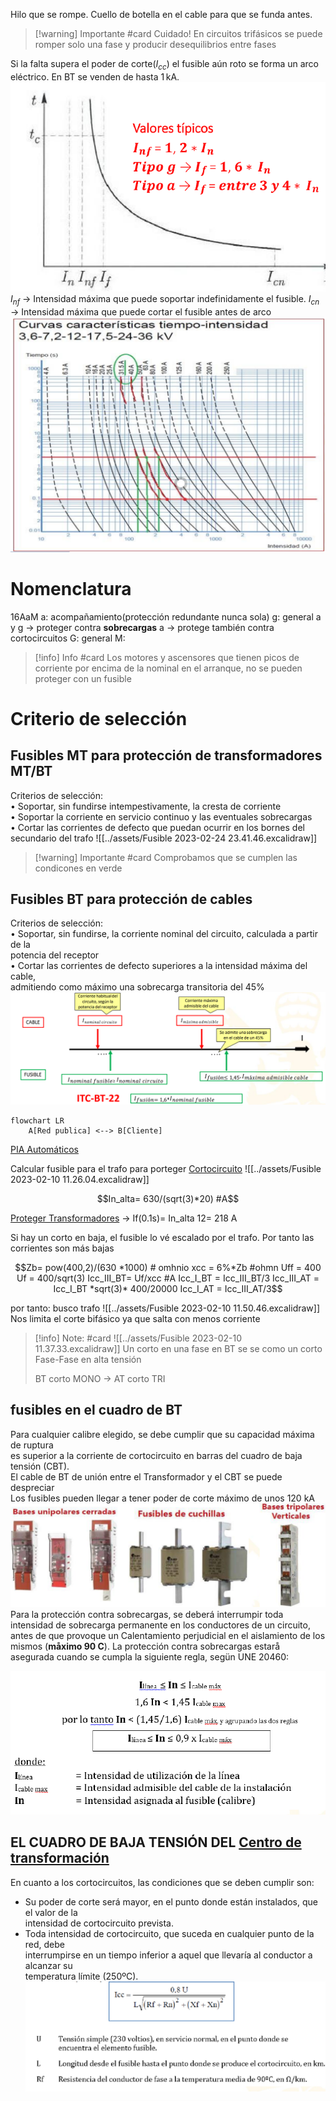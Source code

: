 
Hilo que se rompe. Cuello de botella en el cable para que se funda antes.
> [!warning] Importante #card
>  Cuidado! En circuitos trifásicos se puede romper solo una fase y producir desequilibrios entre fases

Si la falta supera el poder de corte($I_{cc}$) el fusible aún roto se forma un arco eléctrico.
En BT se venden de hasta 1 kA.
![](../assets/Screenshot_2023-02-06-10-59-19-074_cn.wps.moffice_eng.png)
$I_{nf}$ → Intensidad máxima que puede soportar indefinidamente el fusible.
$I_{cn}$ -> Intensidad máxima que puede cortar el fusible antes de arco
![](../assets/Screenshot_2023-02-10-11-50-16-283_com.google.android.apps.docs.png)
# Nomenclatura
16AaM 
	a: acompañamiento(protección redundante nunca sola)
	g: general
a y g → proteger contra **sobrecargas**
a → protege también contra cortocircuitos
	G: general
	M:	
> [!info] Info #card
> Los motores y ascensores que tienen picos de corriente por encima de la nominal en el arranque, no se pueden proteger con un fusible
# Criterio de selección

## Fusibles MT para protección de transformadores MT/BT
Criterios de selección:  
• Soportar, sin fundirse intempestivamente, la cresta de corriente  
• Soportar la corriente en servicio continuo y las eventuales sobrecargas  
• Cortar las corrientes de defecto que puedan ocurrir en los bornes del secundario del trafo
![[../assets/Fusible 2023-02-24 23.41.46.excalidraw]]
> [!warning] Importante #card
> Comprobamos que se cumplen las condicones en verde 

## Fusibles BT para protección de cables
Criterios de selección:  
• Soportar, sin fundirse, la corriente nominal del circuito, calculada a partir de la  
potencia del receptor  
• Cortar las corrientes de defecto superiores a la intensidad máxima del cable,  
admitiendo como máximo una sobrecarga transitoria del 45%
![](../assets/Screenshot_2023-02-07-09-11-55-925_com.google.android.apps.docs.png)

```mermaid
flowchart LR
	A[Red publica] <--> B[Cliente]
```

[PIA Automáticos](PIA%20Automáticos.md)

Calcular fusible para el trafo para porteger [Cortocircuito](Cortocircuito.md)
![[../assets/Fusible 2023-02-10 11.26.04.excalidraw]]
```math
In_alta= 630/(sqrt(3)*20) #A
```
[Proteger Transformadores](#Proteger%20Transformadores) ->  If(0.1s)= In_alta 12= 218 A

Si hay un corto en baja, el fusible lo vé escalado por el trafo. Por tanto las corrientes son más bajas

```math
Zb= pow(400,2)/(630 *1000) # omhnio
xcc = 6%*Zb #ohmn
Uff = 400
Uf = 400/sqrt(3)
Icc_III_BT= Uf/xcc #A
Icc_I_BT = Icc_III_BT/3
Icc_III_AT = Icc_I_BT *sqrt(3)* 400/20000
Icc_I_AT = Icc_III_AT/3
```
por tanto:
busco trafo
![[../assets/Fusible 2023-02-10 11.50.46.excalidraw]]
Nos limita el corte bifásico ya que salta con menos corriente
> [!info] Note: #card
> ![[../assets/Fusible 2023-02-10 11.37.33.excalidraw]]
> Un corto en una fase en BT se se como un corto Fase-Fase en alta tensión
> 
> BT corto MONO -> AT corto TRI




## fusibles en el cuadro de BT
Para cualquier calibre elegido, se debe cumplir que su capacidad máxima de ruptura  
es superior a la corriente de cortocircuito en barras del cuadro de baja tensión (CBT).  
El cable de BT de unión entre el Transformador y el CBT se puede despreciar  
Los fusibles pueden llegar a tener poder de corte máximo de unos 120 kA
![](../assets/Pasted%20image%2020230224234629.png)
Para la protección contra sobrecargas, se deberá interrumpir toda intensidad de sobrecarga permanente en los conductores de un circuito, antes de que provoque un Calentamiento perjudicial en el aislamiento de los mismos (**måximo 90 C**). La protección
contra sobrecargas estarå asegurada cuando se cumpla la siguiente regla, segün UNE
20460:

![](../assets/Pasted%20image%2020230224234654.png)
## EL CUADRO DE BAJA TENSIÓN DEL [Centro de transformación](Centro%20de%20transformación.md)

En cuanto a los cortocircuitos, las condiciones que se deben cumplir son:  
- Su poder de corte será mayor, en el punto donde están instalados, que el valor de la  
intensidad de cortocircuito prevista.  
- Toda intensidad de cortocircuito, que suceda en cualquier punto de la red, debe  
interrumpirse en un tiempo inferior a aquel que llevaría al conductor a alcanzar su  
temperatura límite (250ºC).
![](../assets/Pasted%20image%2020230224234851.png)